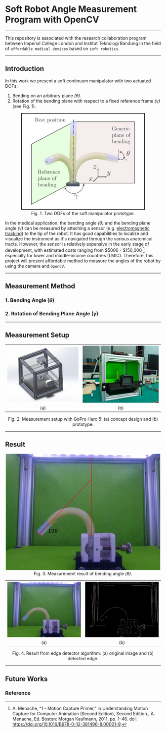 # Soft Robot Angle Measurement Program with OpenCV
***
This repository is associated with the research collaboration program between Imperial College London and Institut Teknologi Bandung in the field of `affordable medical devices` based on `soft robotics`.
***

## Introduction
In this work we present a soft continuum manipulator with two actuated DOFs: <br> 
1. Bending on an arbitrary plane <i>(&theta;)</i>.
2. Rotation of the bending plane with respect to a fixed reference frame <i>(&gamma;)</i> (see Fig. 1).

<p align="center">
<img
  src="https://github.com/tutla53/angle-measurement/blob/master/img/Robot_Two_DoF_2.jpg"
  alt="soft robot's angle"
  title="Soft Robot Measurement Setup"
  style="display: inline-block; margin: 0 auto; width: 400px"> <br>
  Fig. 1. Two DOFs of the soft manipulator prototype.
</p>

In the medical application, the bending angle <i>(&theta;)</i> and the bending plane angle <i>(&gamma;)</i> can be measured by attaching a sensor (e.g. [electromagnetic tracking](https://www.ndigital.com/technology/em-overview/)) to the tip of the robot. It has good capabilities to localize and visualize the instrument as it's navigated through the various anatomical tracts. However, the sensor is relatively expensive in the early stage of development, with estimated costs ranging from $5000 - $150,000 [^1], especially for lower and middle-income countries (LMIC). Therefore, this project will present affordable method to measure the angles of the robot by using the camera and `OpenCV`.

---

## Measurement Method
### 1. Bending Angle (<i>&theta;</i>)
### 2. Rotation of Bending Plane Angle (<i>&gamma;</i>)

---

## Measurement Setup
  <table align = "center">
  <tr>
    <th align="center">
      <img
        src="https://github.com/tutla53/angle-measurement/blob/master/img/Measurement%20Setup%20Concept.jpeg"
        alt="Measurement Setup - concept"
        title="Measurement Setup - concept"
        style="display: inline-block; margin: 0 auto; width: 375px">
    </th>
    <th align="center">
      <img
        src="https://github.com/tutla53/angle-measurement/blob/master/img/Measurement%20Setup.jpeg"
        alt="Measurement Setup"
        title="Measurement Setup"
        style="display: inline-block; margin: 0 auto; width: 400px">
     </th>
  </tr>
  <tr>
    <td align="center">
      (a)
    </td>
    <td align="center">
      (b)
     </td>
</tr>
  
  </table>
  
 <p align="center"> 
  Fig. 2. Measurement setup with GoPro Hero 5: (a) concept design and (b) prototype.
 </p>

---

## Result
<p align="center">
<img
  src="https://github.com/tutla53/angle-measurement/blob/master/img/result/P070_final.JPG"
  alt="Measurement Result"
  title="Measurement Result"
  style="display: inline-block; margin: 0 auto; width: 500px"> <br>
  Fig. 3. Measurement result of bending angle <i>(&theta;)</i>.
</p>

  <table align = "center">
  <tr>
    <th align="center">
      <img
        src="img/source/P070.JPG"
        alt="Original Image"
        title="Original Image"
        style="display: inline-block; margin: 0 auto; width: 500px">
    </th>
    <th align="center">
      <img
        src="img/result/P070_contour.JPG"
        alt="Detected Contour Image"
        title="Detected Contour Image"
        style="display: inline-block; margin: 0 auto; width: 500px">
     </th>
  </tr>
  <tr>
    <td align="center">
      (a)
    </td>
    <td align="center">
      (b)
     </td>
</tr>
  
  </table>
  
 <p align="center"> 
  Fig. 4. Result from edge detector algorithm: (a) original image and (b) detected edge.
 </p>

---

## Future Works


### Reference
[^1]: A. Menache, “1 - Motion Capture Primer,” in Understanding Motion Capture for Computer Animation (Second Edition), Second Edition., A. Menache, Ed. Boston: Morgan Kaufmann, 2011, pp. 1–46. doi: https://doi.org/10.1016/B978-0-12-381496-8.00001-9.

